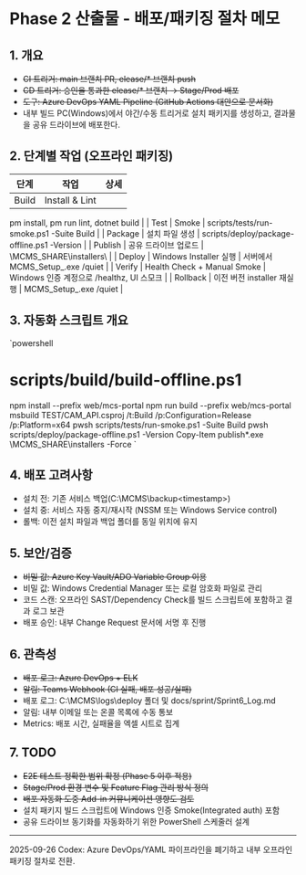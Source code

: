 # Phase 2 산출물 - 배포/패키징 절차 메모

## 1. 개요
- ~~CI 트리거: main 브랜치 PR, elease/* 브랜치 push~~
- ~~CD 트리거: 승인을 통과한 elease/* 브랜치 → Stage/Prod 배포~~
- ~~도구: Azure DevOps YAML Pipeline (GitHub Actions 대안으로 문서화)~~
- 내부 빌드 PC(Windows)에서 야간/수동 트리거로 설치 패키지를 생성하고, 결과물을 공유 드라이브에 배포한다.

## 2. 단계별 작업 (오프라인 패키징)
| 단계 | 작업 | 상세 |
|---|---|---|
| Build | Install & Lint | 
pm install, 
pm run lint, dotnet build |
| Test | Smoke | scripts/tests/run-smoke.ps1 -Suite Build |
| Package | 설치 파일 생성 | scripts/deploy/package-offline.ps1 -Version <ver> |
| Publish | 공유 드라이브 업로드 | \\MCMS_SHARE\\installers\\<ver> |
| Deploy | Windows Installer 실행 | 서버에서 MCMS_Setup_<ver>.exe /quiet |
| Verify | Health Check + Manual Smoke | Windows 인증 계정으로 /healthz, UI 스모크 |
| Rollback | 이전 버전 installer 재실행 | MCMS_Setup_<prev>.exe /quiet |

## 3. 자동화 스크립트 개요
`powershell
# scripts/build/build-offline.ps1
npm install --prefix web/mcs-portal
npm run build --prefix web/mcs-portal
msbuild TEST/CAM_API.csproj /t:Build /p:Configuration=Release /p:Platform=x64
pwsh scripts/tests/run-smoke.ps1 -Suite Build
pwsh scripts/deploy/package-offline.ps1 -Version 
Copy-Item publish\*.exe \\MCMS_SHARE\installers -Force
`

## 4. 배포 고려사항
- 설치 전: 기존 서비스 백업(C:\MCMS\backup\<timestamp>)
- 설치 중: 서비스 자동 중지/재시작 (NSSM 또는 Windows Service control)
- 롤백: 이전 설치 파일과 백업 폴더를 동일 위치에 유지

## 5. 보안/검증
- ~~비밀 값: Azure Key Vault/ADO Variable Group 이용~~
- 비밀 값: Windows Credential Manager 또는 로컬 암호화 파일로 관리
- 코드 스캔: 오프라인 SAST/Dependency Check를 빌드 스크립트에 포함하고 결과 로그 보관
- 배포 승인: 내부 Change Request 문서에 서명 후 진행

## 6. 관측성
- ~~배포 로그: Azure DevOps + ELK~~
- ~~알림: Teams Webhook (CI 실패, 배포 성공/실패)~~
- 배포 로그: C:\MCMS\logs\deploy 폴더 및 docs/sprint/Sprint6_Log.md
- 알림: 내부 이메일 또는 온콜 목록에 수동 통보
- Metrics: 배포 시간, 실패율을 엑셀 시트로 집계

## 7. TODO
- ~~E2E 테스트 정확한 범위 확정 (Phase 5 이후 적용)~~
- ~~Stage/Prod 환경 변수 및 Feature Flag 관리 방식 정의~~
- ~~배포 자동화 도중 Add-in 커뮤니케이션 영향도 검토~~
- 설치 패키지 빌드 스크립트에 Windows 인증 Smoke(Integrated auth) 포함
- 공유 드라이브 동기화를 자동화하기 위한 PowerShell 스케줄러 설계

---
2025-09-26 Codex: Azure DevOps/YAML 파이프라인을 폐기하고 내부 오프라인 패키징 절차로 전환.
